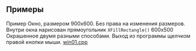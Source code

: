 ## Примеры

Пример Окно, размером 900х600. Без права на изменения размеров.
Внутри окна нарисован прямоугольник `XFillRectangle()` 600х500 Окрашенное двумя разными способами.
Выход из программы щелчком правой кнопки мыши. [win01.cpp](./win01.cpp)
